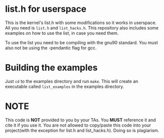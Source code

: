 # list.h for userspace
This is the kernel's list.h with some modifications so it works in userspace.
All you need is `list.h` and `list_hacks.h`. This repository also includes some
examples on how to use the list, in case you need them.

To use the list you need to be compiling with the gnu90 standard. You must also
not be using the -pendantic flag for gcc.

# Building the examples
Just `cd` to the examples directory and run `make`. This will create an
executable called `list_examples` in the examples directory.

# NOTE
This code is **NOT** provided to you by your TAs. You **MUST** reference it and
cite it if you use it. You are not allowed to copy/paste this code into your
project(with the exception for list.h and list_hacks.h). Doing so is plagiarism.